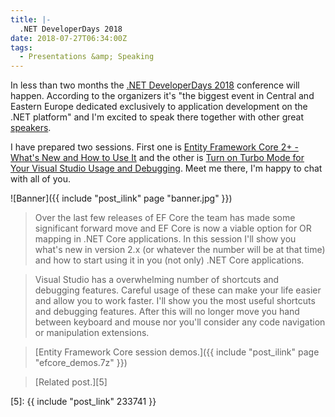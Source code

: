 ```yaml
---
title: |-
  .NET DeveloperDays 2018
date: 2018-07-27T06:34:00Z
tags:
  - Presentations &amp; Speaking
---
```

In less than two months the [.NET DeveloperDays 2018][1] conference will happen. According to the organizers it's "the biggest event in Central and Eastern Europe dedicated exclusively to application development on the .NET platform" and I'm excited to speak there together with other great [speakers][2].

<!-- excerpt -->

I have prepared two sessions. First one is [Entity Framework Core 2+ - What's New and How to Use It][3] and the other is [Turn on Turbo Mode for Your Visual Studio Usage and Debugging][4]. Meet me there, I'm happy to chat with all of you.

![Banner]({{ include "post_ilink" page "banner.jpg" }})

> Over the last few releases of EF Core the team has made some significant forward move and EF Core is now a viable option for OR mapping in .NET Core applications. In this session I'll show you what's new in version 2.x (or whatever the number will be at that time) and how to start using it in you (not only) .NET Core applications.

> Visual Studio has a overwhelming number of shortcuts and debugging features. Careful usage of these can make your life easier and allow you to work faster. I'll show you the most useful shortcuts and debugging features. After this will no longer move you hand between keyboard and mouse nor you'll consider any code navigation or manipulation extensions.

> [Entity Framework Core session demos.]({{ include "post_ilink" page "efcore_demos.7z" }})

> [Related post.][5]

[1]: http://net.developerdays.pl/
[2]: http://net.developerdays.pl/#speakers
[3]: http://net.developerdays.pl/schedule/entity-framework-core-2-whats-new-and-how-to-use-it/
[4]: http://net.developerdays.pl/schedule/turn-on-turbo-mode-for-your-visual-studio-usage-and-debugging-200/
[5]: {{ include "post_link" 233741 }}